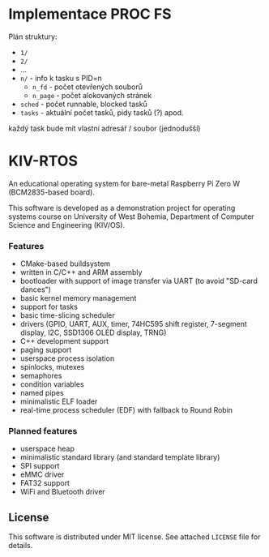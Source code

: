 # Implementace PROC FS

Plán struktury:
 - `1/`
 - `2/`
 - ...
 - `n/` - info k tasku s PID=n
    - `n_fd` - počet otevřených souborů
    - `n_page` - počet alokovaných stránek
 - `sched` - počet runnable, blocked tasků
 - `tasks` - aktuální počet tasků, pidy tasků (?) apod.

každý task bude mít vlastní adresář / soubor (jednodušší)


# KIV-RTOS
An educational operating system for bare-metal Raspberry Pi Zero W (BCM2835-based board).

This software is developed as a demonstration project for operating systems course on University of West Bohemia, Department of Computer Science and Engineering (KIV/OS).

### Features
- CMake-based buildsystem
- written in C/C++ and ARM assembly
- bootloader with support of image transfer via UART (to avoid "SD-card dances")
- basic kernel memory management
- support for tasks
- basic time-slicing scheduler
- drivers (GPIO, UART, AUX, timer, 74HC595 shift register, 7-segment display, I2C, SSD1306 OLED display, TRNG)
- C++ development support
- paging support
- userspace process isolation
- spinlocks, mutexes
- semaphores
- condition variables
- named pipes
- minimalistic ELF loader
- real-time process scheduler (EDF) with fallback to Round Robin

### Planned features
- userspace heap
- minimalistic standard library (and standard template library)
- SPI support
- eMMC driver
- FAT32 support
- WiFi and Bluetooth driver

## License

This software is distributed under MIT license. See attached `LICENSE` file for details.
